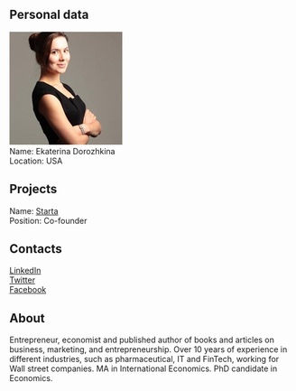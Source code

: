 ## Personal data
![ekaterina dorozhkina photo](photo/ekaterina_dorozhkina.jpg)  
Name:   Ekaterina Dorozhkina  
Location: USA   
## Projects 
Name: [Starta](../projects/starta.md)  
Position: Co-founder   
## Contacts
[LinkedIn](https://www.linkedin.com/in/dorozhkina/)  
[Twitter](https://twitter.com/katkonsulting)  
[Facebook](https://www.facebook.com/KatyaDorozhkina?ref=br_rs)
## About
Entrepreneur, economist and published author of books and articles on business, marketing, and entrepreneurship. 
Over 10 years of experience in different industries, such as pharmaceutical, IT and FinTech, working for Wall street companies. MA in International Economics. PhD candidate in Economics.
